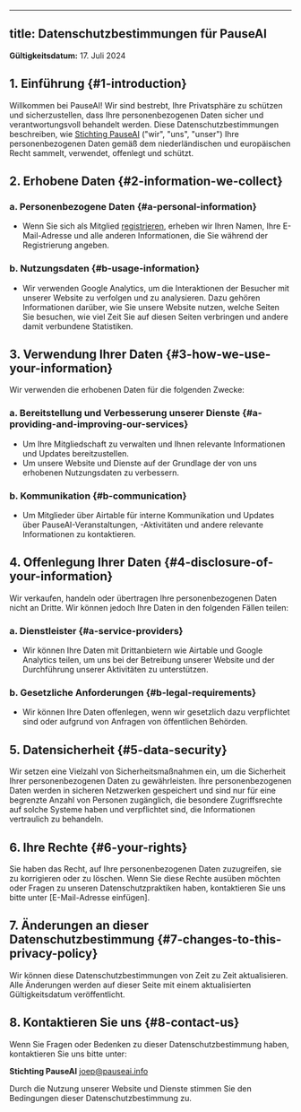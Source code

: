 

---
title: Datenschutzbestimmungen für PauseAI
---

**Gültigkeitsdatum:** 17. Juli 2024

## 1. Einführung {#1-introduction}

Willkommen bei PauseAI!
Wir sind bestrebt, Ihre Privatsphäre zu schützen und sicherzustellen, dass Ihre personenbezogenen Daten sicher und verantwortungsvoll behandelt werden.
Diese Datenschutzbestimmungen beschreiben, wie [Stichting PauseAI](/legal) ("wir", "uns", "unser") Ihre personenbezogenen Daten gemäß dem niederländischen und europäischen Recht sammelt, verwendet, offenlegt und schützt.

## 2. Erhobene Daten {#2-information-we-collect}

### a. Personenbezogene Daten {#a-personal-information}
- Wenn Sie sich als Mitglied [registrieren](/join), erheben wir Ihren Namen, Ihre E-Mail-Adresse und alle anderen Informationen, die Sie während der Registrierung angeben.

### b. Nutzungsdaten {#b-usage-information}
- Wir verwenden Google Analytics, um die Interaktionen der Besucher mit unserer Website zu verfolgen und zu analysieren. Dazu gehören Informationen darüber, wie Sie unsere Website nutzen, welche Seiten Sie besuchen, wie viel Zeit Sie auf diesen Seiten verbringen und andere damit verbundene Statistiken.

## 3. Verwendung Ihrer Daten {#3-how-we-use-your-information}

Wir verwenden die erhobenen Daten für die folgenden Zwecke:

### a. Bereitstellung und Verbesserung unserer Dienste {#a-providing-and-improving-our-services}
- Um Ihre Mitgliedschaft zu verwalten und Ihnen relevante Informationen und Updates bereitzustellen.
- Um unsere Website und Dienste auf der Grundlage der von uns erhobenen Nutzungsdaten zu verbessern.

### b. Kommunikation {#b-communication}
- Um Mitglieder über Airtable für interne Kommunikation und Updates über PauseAI-Veranstaltungen, -Aktivitäten und andere relevante Informationen zu kontaktieren.

## 4. Offenlegung Ihrer Daten {#4-disclosure-of-your-information}

Wir verkaufen, handeln oder übertragen Ihre personenbezogenen Daten nicht an Dritte. Wir können jedoch Ihre Daten in den folgenden Fällen teilen:

### a. Dienstleister {#a-service-providers}
- Wir können Ihre Daten mit Drittanbietern wie Airtable und Google Analytics teilen, um uns bei der Betreibung unserer Website und der Durchführung unserer Aktivitäten zu unterstützen.

### b. Gesetzliche Anforderungen {#b-legal-requirements}
- Wir können Ihre Daten offenlegen, wenn wir gesetzlich dazu verpflichtet sind oder aufgrund von Anfragen von öffentlichen Behörden.

## 5. Datensicherheit {#5-data-security}

Wir setzen eine Vielzahl von Sicherheitsmaßnahmen ein, um die Sicherheit Ihrer personenbezogenen Daten zu gewährleisten. Ihre personenbezogenen Daten werden in sicheren Netzwerken gespeichert und sind nur für eine begrenzte Anzahl von Personen zugänglich, die besondere Zugriffsrechte auf solche Systeme haben und verpflichtet sind, die Informationen vertraulich zu behandeln.

## 6. Ihre Rechte {#6-your-rights}

Sie haben das Recht, auf Ihre personenbezogenen Daten zuzugreifen, sie zu korrigieren oder zu löschen. Wenn Sie diese Rechte ausüben möchten oder Fragen zu unseren Datenschutzpraktiken haben, kontaktieren Sie uns bitte unter [E-Mail-Adresse einfügen].

## 7. Änderungen an dieser Datenschutzbestimmung {#7-changes-to-this-privacy-policy}

Wir können diese Datenschutzbestimmungen von Zeit zu Zeit aktualisieren. Alle Änderungen werden auf dieser Seite mit einem aktualisierten Gültigkeitsdatum veröffentlicht.

## 8. Kontaktieren Sie uns {#8-contact-us}

Wenn Sie Fragen oder Bedenken zu dieser Datenschutzbestimmung haben, kontaktieren Sie uns bitte unter:

**Stichting PauseAI**
[joep@pauseai.info](mailto:joep@pauseai.info)

Durch die Nutzung unserer Website und Dienste stimmen Sie den Bedingungen dieser Datenschutzbestimmung zu.